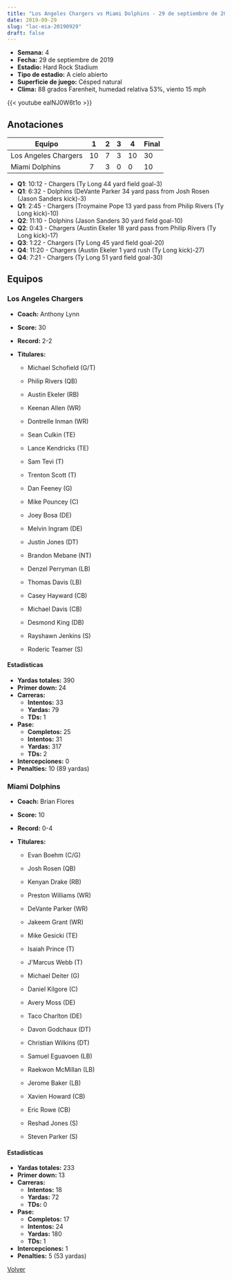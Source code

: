 ```yaml
---
title: "Los Angeles Chargers vs Miami Dolphins - 29 de septiembre de 2019"
date: 2019-09-29
slug: "lac-mia-20190929"
draft: false
---
```


- **Semana:** 4
- **Fecha:** 29 de septiembre de 2019
- **Estadio:** Hard Rock Stadium
- **Tipo de estadio:** A cielo abierto
- **Superficie de juego:** Césped natural
- **Clima:** 88 grados Farenheit, humedad relativa 53%, viento 15 mph


{{< youtube ealNJ0W6t1o >}}


## Anotaciones
| Equipo | 1 | 2 | 3 | 4 | Final |
|--------|---|---|---|---|-------|
| Los Angeles Chargers  | 10 | 7 | 3 | 10  | 30 |
| Miami Dolphins  | 7 | 3 | 0 | 0  | 10 |
- **Q1**: 10:12 - Chargers (Ty Long 44 yard field goal-3)
- **Q1**: 6:32 - Dolphins (DeVante Parker 34 yard pass from Josh Rosen (Jason Sanders kick)-3)
- **Q1**: 2:45 - Chargers (Troymaine Pope 13 yard pass from Philip Rivers (Ty Long kick)-10)
- **Q2**: 11:10 - Dolphins (Jason Sanders 30 yard field goal-10)
- **Q2**: 0:43 - Chargers (Austin Ekeler 18 yard pass from Philip Rivers (Ty Long kick)-17)
- **Q3**: 1:22 - Chargers (Ty Long 45 yard field goal-20)
- **Q4**: 11:20 - Chargers (Austin Ekeler 1 yard rush (Ty Long kick)-27)
- **Q4**: 7:21 - Chargers (Ty Long 51 yard field goal-30)


## Equipos


### Los Angeles Chargers
* **Coach:** Anthony Lynn
* **Score:** 30
* **Record:** 2-2
* **Titulares:** 

  * Michael Schofield (G/T) 

  * Philip Rivers (QB) 

  * Austin Ekeler (RB) 

  * Keenan Allen (WR) 

  * Dontrelle Inman (WR) 

  * Sean Culkin (TE) 

  * Lance Kendricks (TE) 

  * Sam Tevi (T) 

  * Trenton Scott (T) 

  * Dan Feeney (G) 

  * Mike Pouncey (C) 

  * Joey Bosa (DE) 

  * Melvin Ingram (DE) 

  * Justin Jones (DT) 

  * Brandon Mebane (NT) 

  * Denzel Perryman (LB) 

  * Thomas Davis (LB) 

  * Casey Hayward (CB) 

  * Michael Davis (CB) 

  * Desmond King (DB) 

  * Rayshawn Jenkins (S) 

  * Roderic Teamer (S) 

#### Estadísticas
* **Yardas totales:** 390
* **Primer down:** 24
* **Carreras:**
  * **Intentos:** 33
  * **Yardas:** 79
  * **TDs:** 1
* **Pase:**
  * **Completos:** 25
  * **Intentos:** 31
  * **Yardas:** 317
  * **TDs:** 2
* **Intercepciones:** 0
* **Penalties:** 10 (89 yardas)

### Miami Dolphins
* **Coach:** Brian Flores
* **Score:** 10
* **Record:** 0-4
* **Titulares:** 

  * Evan Boehm (C/G) 

  * Josh Rosen (QB) 

  * Kenyan Drake (RB) 

  * Preston Williams (WR) 

  * DeVante Parker (WR) 

  * Jakeem Grant (WR) 

  * Mike Gesicki (TE) 

  * Isaiah Prince (T) 

  * J'Marcus Webb (T) 

  * Michael Deiter (G) 

  * Daniel Kilgore (C) 

  * Avery Moss (DE) 

  * Taco Charlton (DE) 

  * Davon Godchaux (DT) 

  * Christian Wilkins (DT) 

  * Samuel Eguavoen (LB) 

  * Raekwon McMillan (LB) 

  * Jerome Baker (LB) 

  * Xavien Howard (CB) 

  * Eric Rowe (CB) 

  * Reshad Jones (S) 

  * Steven Parker (S) 

#### Estadísticas
* **Yardas totales:** 233
* **Primer down:** 13
* **Carreras:**
  * **Intentos:** 18
  * **Yardas:** 72
  * **TDs:** 0
* **Pase:**
  * **Completos:** 17
  * **Intentos:** 24
  * **Yardas:** 180
  * **TDs:** 1
* **Intercepciones:** 1
* **Penalties:** 5 (53 yardas)


[Volver](/historia/2019)
